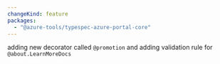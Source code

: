 ```yaml
---
changeKind: feature
packages:
  - "@azure-tools/typespec-azure-portal-core"
---
```


adding new decorator called `@promotion` and adding validation rule for `@about.LearnMoreDocs`